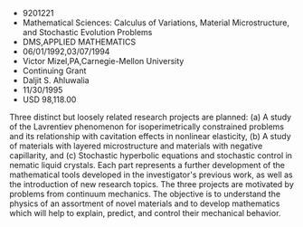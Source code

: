 
* 9201221
* Mathematical Sciences: Calculus of Variations, Material Microstructure, and Stochastic Evolution Problems
* DMS,APPLIED MATHEMATICS
* 06/01/1992,03/07/1994
* Victor Mizel,PA,Carnegie-Mellon University
* Continuing Grant
* Daljit S. Ahluwalia
* 11/30/1995
* USD 98,118.00

Three distinct but loosely related research projects are planned: (a) A study
of the Lavrentiev phenomenon for isoperimetrically constrained problems and its
relationship with cavitation effects in nonlinear elasticity, (b) A study of
materials with layered microstructure and materials with negative capillarity,
and (c) Stochastic hyperbolic equations and stochastic control in nematic liquid
crystals. Each part represents a further development of the mathematical tools
developed in the investigator's previous work, as well as the introduction of
new research topics. The three projects are motivated by problems from continuum
mechanics. The objective is to understand the physics of an assortment of novel
materials and to develop mathematics which will help to explain, predict, and
control their mechanical behavior.
